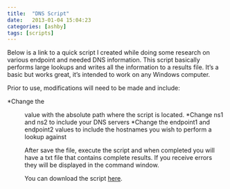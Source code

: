 ```yaml
---
title:  "DNS Script"
date:   2013-01-04 15:04:23
categories: [ashby]
tags: [scripts]
---
```

Below is a link to a quick script I created while doing some research on various endpoint and needed DNS information.  This script basically performs large lookups and writes all the information to a results file.  It’s a basic but works great, it’s intended to work on any Windows computer.

Prior to use, modifications will need to be made and include:

*Change the <dir> value with the absolute path where the script is located.
*Change ns1 and ns2 to include your DNS servers
*Change the endpoint1 and endpoint2 values to include the hostnames you wish to perform a lookup against

After save the file, execute the script and when completed you will have a txt file that contains complete results.  If you receive errors they will be displayed in the command window.

You can download the script [here](https://ashby.keybase.pub/Blog/Scripts/dnslookups.bat).
